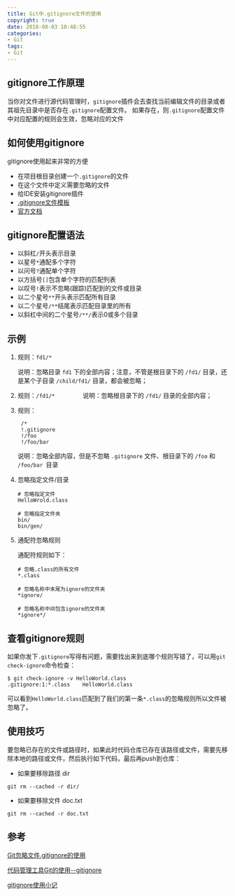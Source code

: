 ```yaml
---
title: Git中.gitignore文件的使用
copyright: true
date: 2018-08-03 10:48:55
categories:
- Git
tags:
- Git
---
```


## gitignore工作原理

当你对文件进行源代码管理时，`gitignore`插件会去查找当前编辑文件的目录或者其祖先目录中是否存在`.gitignore`配置文件。 如果存在，则`.gitignore`配置文件中对应配置的规则会生效，忽略对应的文件

<!--more-->

## 如何使用gitignore

gitignore使用起来非常的方便

- 在项目根目录创建一个`.gitignore`的文件
- 在这个文件中定义需要忽略的文件
- 给IDE安装gitignore插件
- [.gitignore文件模板](https://github.com/github/gitignore)
- [官方文档](https://git-scm.com/docs/gitignore)

## gitignore配置语法

- 以斜杠`/`开头表示目录
- 以星号`*`通配多个字符
- 以问号`?`通配单个字符
- 以方括号`[]`包含单个字符的匹配列表
- 以叹号`!`表示不忽略(跟踪)匹配到的文件或目录
- 以二个星号`**`开头表示匹配所有目录
- 以二个星号`/**`结尾表示匹配目录里的所有
- 以斜杠中间的二个星号`/**/`表示0或多个目录

## 示例

1. 规则：`fd1/*`

   说明：忽略目录 `fd1` 下的全部内容；注意，不管是根目录下的 `/fd1/` 目录，还是某个子目录 `/child/fd1/` 目录，都会被忽略；

2. 规则：`/fd1/*` 　　　　
   说明：忽略根目录下的 `/fd1/` 目录的全部内容；

3. 规则：

   ```
    /*
    !.gitignore
    !/foo
    !/foo/bar    
   ```

   说明：忽略全部内容，但是不忽略 `.gitignore` 文件、根目录下的 `/foo` 和 `/foo/bar `目录

4. 忽略指定文件/目录

   ```
   # 忽略指定文件
   HelloWrold.class
   
   # 忽略指定文件夹
   bin/
   bin/gen/
   ```

5. 通配符忽略规则

   通配符规则如下：

   ```
   # 忽略.class的所有文件
   *.class
   
   # 忽略名称中末尾为ignore的文件夹
   *ignore/
   
   # 忽略名称中间包含ignore的文件夹
   *ignore*/
   ```

## 查看gitignore规则

   如果你发下`.gitignore`写得有问题，需要找出来到底哪个规则写错了，可以用`git check-ignore`命令检查：

   ```
   $ git check-ignore -v HelloWorld.class
   .gitignore:1:*.class    HelloWorld.class
   ```

   可以看到`HelloWorld.class`匹配到了我们的第一条`*.class`的忽略规则所以文件被忽略了。

## 使用技巧

要忽略已存在的文件或路径时，如果此时代码仓库已存在该路径或文件，需要先移除本地的路径或文件，然后执行如下代码，最后再push到仓库：

- 如果要移除路径 dir

```
git rm --cached -r dir/
```

- 如果要移除文件 doc.txt

```
git rm --cached -r doc.txt
```

 ## 参考

[Git忽略文件.gitignore的使用](https://www.jianshu.com/p/a09a9b40ad20)

[代码管理工具Git的使用--gitignore](https://juejin.im/post/5b4a4cd5e51d4519520e5775)

[gitignore使用小记](gitignore使用小记)    

​    

​    

​    

​    

​    

​    

​    

​    
